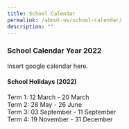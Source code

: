 ```yaml
---
title: School Calendar
permalink: /about-us/school-calendar/
description: ""
---
```

### School Calendar Year 2022

Insert google calendar here.

#### School Holidays (2022)

Term 1: 12 March - 20 March<br>
Term 2: 28 May - 26 June<br>
Term 3: 03 September - 11 September<br>
Term 4: 19 November - 31 December